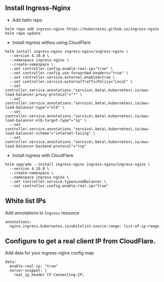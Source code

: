 ## Install Ingress-Nginx

* Add helm repo
```
helm repo add ingress-nginx https://kubernetes.github.io/ingress-nginx
helm repo update
```

* Install ingress withou using CloudFlare
```
helm install ingress-nginx ingress-nginx/ingress-nginx \
  --version 4.10.0 \
  --namespace ingress-nginx \
  --create-namespace \
  --set controller.config.enable-real-ip="true" \
  --set controller.config.use-forwarded-headers="true" \
  --set controller.service.external.enabled=true \
  --set controller.service.externalTrafficPolicy="Local" \
  --set controller.service.annotations."service\.beta\.kubernetes\.io/aws-load-balancer-proxy-protocol"="*" \
  --set controller.service.annotations."service\.beta\.kubernetes\.io/aws-load-balancer-type"="nlb" \
  --set controller.service.annotations."service\.beta\.kubernetes\.io/aws-load-balancer-nlb-target-type"="ip" \
  --set controller.service.annotations."service\.beta\.kubernetes\.io/aws-load-balancer-scheme"="internet-facing" \
  --set controller.service.annotations."service\.beta\.kubernetes\.io/aws-load-balancer-backend-protocol"="tcp"
```

* Install ingress with CloudFlare
```
helm upgrade --install ingress-nginx ingress-nginx/ingress-nginx \
  --version 4.10.0 \
  --create-namespace \
  --namespace ingress-nginx \
  --set controller.service.type=LoadBalancer \
  --set controller.config.enable-real-ip="true"
```

## White list IPs

Add annotations to `Ingress` resource

```
annotations:
  nginx.ingress.kubernetes.io/whitelist-source-range: list-of-ip-range
```

## Configure to get a real client IP from CloudFlare.

Add data for your ingress-nginx config map

```
data:
  enable-real-ip: "true"
  server-snippet: |
    real_ip_header CF-Connecting-IP;
```